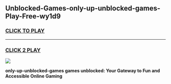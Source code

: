 
## Unblocked-Games-only-up-unblocked-games-Play-Free-wy1d9
<h3>
<a href="https://premium76.site?title=only-up-unblocked-games&ref=20M">CLICK TO PLAY</a></h3>
<hr>

<h3>
<a href="https://premium76.site?title=only-up-unblocked-games&ref=20M">CLICK 2 PLAY</a>
  
</h3>

<a href="https://premium76.site?title=only-up-unblocked-games&ref=19M"><img src="https://clearcache.store/games.png"></a>


**only-up-unblocked-games games unblocked: Your Gateway to Fun and Accessible Online Gaming**
